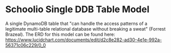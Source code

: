 # Schoolio Single DDB Table Model
A single DynamoDB table that "can handle the access patterns of a legitimate multi-table relational database without 
breaking a sweat" (Forrest Brazeal). The ERD for this model can be found here:
<https://www.lucidchart.com/documents/edit/d2c8e282-ad30-4e1e-992a-56371c06c229/0_0>
